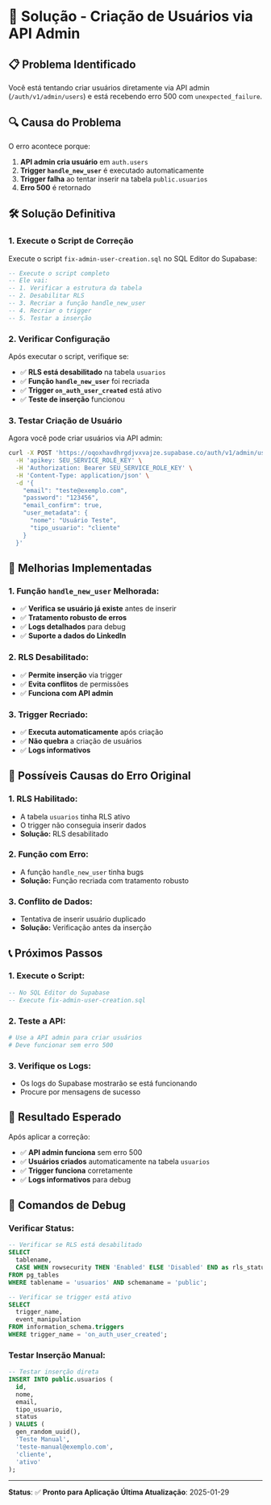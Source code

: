 # 🚨 Solução - Criação de Usuários via API Admin

## 📋 **Problema Identificado**

Você está tentando criar usuários diretamente via API admin (`/auth/v1/admin/users`) e está recebendo erro 500 com `unexpected_failure`.

## 🔍 **Causa do Problema**

O erro acontece porque:
1. **API admin cria usuário** em `auth.users`
2. **Trigger `handle_new_user`** é executado automaticamente
3. **Trigger falha** ao tentar inserir na tabela `public.usuarios`
4. **Erro 500** é retornado

## 🛠️ **Solução Definitiva**

### **1. Execute o Script de Correção**

Execute o script `fix-admin-user-creation.sql` no SQL Editor do Supabase:

```sql
-- Execute o script completo
-- Ele vai:
-- 1. Verificar a estrutura da tabela
-- 2. Desabilitar RLS
-- 3. Recriar a função handle_new_user
-- 4. Recriar o trigger
-- 5. Testar a inserção
```

### **2. Verificar Configuração**

Após executar o script, verifique se:

- ✅ **RLS está desabilitado** na tabela `usuarios`
- ✅ **Função `handle_new_user`** foi recriada
- ✅ **Trigger `on_auth_user_created`** está ativo
- ✅ **Teste de inserção** funcionou

### **3. Testar Criação de Usuário**

Agora você pode criar usuários via API admin:

```bash
curl -X POST 'https://oqoxhavdhrgdjvxvajze.supabase.co/auth/v1/admin/users' \
  -H 'apikey: SEU_SERVICE_ROLE_KEY' \
  -H 'Authorization: Bearer SEU_SERVICE_ROLE_KEY' \
  -H 'Content-Type: application/json' \
  -d '{
    "email": "teste@exemplo.com",
    "password": "123456",
    "email_confirm": true,
    "user_metadata": {
      "nome": "Usuário Teste",
      "tipo_usuario": "cliente"
    }
  }'
```

## 🎯 **Melhorias Implementadas**

### **1. Função `handle_new_user` Melhorada:**

- ✅ **Verifica se usuário já existe** antes de inserir
- ✅ **Tratamento robusto de erros**
- ✅ **Logs detalhados** para debug
- ✅ **Suporte a dados do LinkedIn**

### **2. RLS Desabilitado:**

- ✅ **Permite inserção** via trigger
- ✅ **Evita conflitos** de permissões
- ✅ **Funciona com API admin**

### **3. Trigger Recriado:**

- ✅ **Executa automaticamente** após criação
- ✅ **Não quebra** a criação de usuários
- ✅ **Logs informativos**

## 🚨 **Possíveis Causas do Erro Original**

### **1. RLS Habilitado:**
- A tabela `usuarios` tinha RLS ativo
- O trigger não conseguia inserir dados
- **Solução:** RLS desabilitado

### **2. Função com Erro:**
- A função `handle_new_user` tinha bugs
- **Solução:** Função recriada com tratamento robusto

### **3. Conflito de Dados:**
- Tentativa de inserir usuário duplicado
- **Solução:** Verificação antes da inserção

## 📞 **Próximos Passos**

### **1. Execute o Script:**
```sql
-- No SQL Editor do Supabase
-- Execute fix-admin-user-creation.sql
```

### **2. Teste a API:**
```bash
# Use a API admin para criar usuários
# Deve funcionar sem erro 500
```

### **3. Verifique os Logs:**
- Os logs do Supabase mostrarão se está funcionando
- Procure por mensagens de sucesso

## 🎉 **Resultado Esperado**

Após aplicar a correção:

- ✅ **API admin funciona** sem erro 500
- ✅ **Usuários criados** automaticamente na tabela `usuarios`
- ✅ **Trigger funciona** corretamente
- ✅ **Logs informativos** para debug

## 🔧 **Comandos de Debug**

### **Verificar Status:**
```sql
-- Verificar se RLS está desabilitado
SELECT 
  tablename,
  CASE WHEN rowsecurity THEN 'Enabled' ELSE 'Disabled' END as rls_status
FROM pg_tables 
WHERE tablename = 'usuarios' AND schemaname = 'public';

-- Verificar se trigger está ativo
SELECT 
  trigger_name,
  event_manipulation
FROM information_schema.triggers 
WHERE trigger_name = 'on_auth_user_created';
```

### **Testar Inserção Manual:**
```sql
-- Testar inserção direta
INSERT INTO public.usuarios (
  id,
  nome,
  email,
  tipo_usuario,
  status
) VALUES (
  gen_random_uuid(),
  'Teste Manual',
  'teste-manual@exemplo.com',
  'cliente',
  'ativo'
);
```

---

**Status**: ✅ **Pronto para Aplicação**
**Última Atualização**: 2025-01-29 